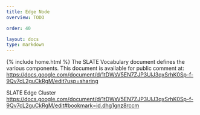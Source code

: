 ```yaml
---
title: Edge Node
overview: TODO

order: 40

layout: docs
type: markdown
---
```

{% include home.html %}
The SLATE Vocabulary document defines the various components.  This document is available for public comment at:
https://docs.google.com/document/d/1tDWsV5EN7ZJP3UlJ3qxSrhK0Sp-f-9Qv7cL2guCkRgM/edit?usp=sharing

SLATE Edge Cluster https://docs.google.com/document/d/1tDWsV5EN7ZJP3UlJ3qxSrhK0Sp-f-9Qv7cL2guCkRgM/edit#bookmark=id.dhg1gnz8rccm
